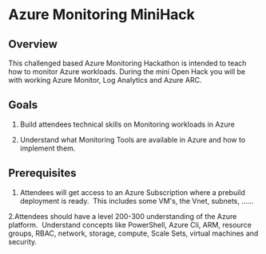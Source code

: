 # Azure Monitoring MiniHack

## Overview

This challenged based Azure Monitoring Hackathon is intended to teach how to monitor Azure workloads. During the mini Open Hack you will be with working Azure Monitor, Log Analytics and Azure ARC.

## Goals

1. Build attendees technical skills on Monitoring workloads in Azure

2. Understand what Monitoring Tools are available in Azure and how to implement them.  

## Prerequisites

 1. Attendees will get access to an Azure Subscription where a prebuild deployment is ready.  This includes some VM's, the Vnet, subnets, ......

2.Attendees should have a level 200-300 understanding of the Azure platform.  Understand concepts like PowerShell, Azure Cli, ARM, resource groups, RBAC, network, storage, compute, Scale Sets, virtual machines and security.

